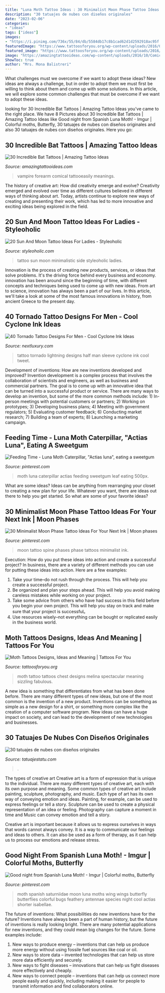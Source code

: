 ```yaml
---
title: "Luna Moth Tattoo Ideas : 30 Minimalist Moon Phase Tattoo Ideas For Your Next Ink"
description: "30 tatuajes de nubes con diseños originales"
date: "2023-02-06"
categories:
- "ideas"
tags: ["ideas"]
images:
- "https://i.pinimg.com/736x/55/84/db/5584db17c8b1cad62d1d2592918ac95f.jpg"
featuredImage: "https://www.tattoosforyou.org/wp-content/uploads/2016/05/Moth-Tattoo-Pictures.jpg"
featured_image: "https://www.tattoosforyou.org/wp-content/uploads/2016/05/Moth-Tattoo-Pictures.jpg"
image: "https://amazingtattooideas.com/wp-content/uploads/2016/10/Comical-Bat-Forearm-Tattoo.jpeg"
ShowToc: true
author: "Mrs. Mona Balistreri"
---
```



What challenges must we overcome if we want to adopt these ideas?
New ideas are always a challenge, but in order to adopt them we must first be willing to think about them and come up with some solutions. In this article, we will explore some common challenges that must be overcome if we want to adopt these ideas.

	

		
looking for 30 Incredible Bat Tattoos | Amazing Tattoo Ideas you've came to the right place. We have 8 Pictures about 30 Incredible Bat Tattoos | Amazing Tattoo Ideas like Good night from Spanish Luna Moth! - Imgur | Colorful moths, Butterfly, 30 tatuajes de nubes con diseños originales and also 30 tatuajes de nubes con diseños originales. Here you go:
		
    
## 30 Incredible Bat Tattoos | Amazing Tattoo Ideas

<img loading=lazy src="https://amazingtattooideas.com/wp-content/uploads/2016/10/Comical-Bat-Forearm-Tattoo.jpeg" onerror="this.onerror=null;this.src='https://tse4.mm.bing.net/th?id=OIP.VYr90YhrvDRat3Eo4PiargHaJ4&amp;pid=15.1';" alt="30 Incredible Bat Tattoos | Amazing Tattoo Ideas">

_Source: amazingtattooideas.com_

>vampire forearm comical tattooeasily meanings. 

	

The history of creative art: How did creativity emerge and evolve?
Creativity emerged and evolved over time as different cultures believed in different ways of thinking about art. Today, artists continue to explore new ways of creating and presenting their work, which has led to more innovative and exciting ideas being explored in the field.

    
## 20 Sun And Moon Tattoo Ideas For Ladies - Styleoholic

<img loading=lazy src="https://i.styleoholic.com/2017/07/Minimalistic-tattoo-on-the-side.jpg" onerror="this.onerror=null;this.src='https://tse3.mm.bing.net/th?id=OIP.AOVnA6_LXI7ibRswPReWnwHaHa&amp;pid=15.1';" alt="20 Sun And Moon Tattoo Ideas For Ladies - Styleoholic">

_Source: styleoholic.com_

>tattoo sun moon minimalistic side styleoholic ladies. 

	

Innovation is the process of creating new products, services, or ideas that solve problems. It's the driving force behind every business and economy. innovation has been around since the beginning of time, with different concepts and techniques being used to come up with new ideas. From art to science, innovation has always been a part of our lives. In this article, we'll take a look at some of the most famous innovations in history, from ancient Greece to the present day.

    
## 40 Tornado Tattoo Designs For Men - Cool Cyclone Ink Ideas

<img loading=lazy src="http://nextluxury.com/wp-content/uploads/tornado-with-lightning-tattoo-on-man-half-sleeve-design.jpg" onerror="this.onerror=null;this.src='https://tse3.mm.bing.net/th?id=OIP.WyH1L1Id-xkgiOUizLyZWAHaG9&amp;pid=15.1';" alt="40 Tornado Tattoo Designs For Men - Cool Cyclone Ink Ideas">

_Source: nextluxury.com_

>tattoo tornado lightning designs half man sleeve cyclone ink cool tweet. 

	

Development of inventions: How are new inventions developed and improved?
Invention development is a complex process that involves the collaboration of scientists and engineers, as well as business and commercial partners. The goal is to come up with an innovative idea that can be turned into a successful product or service. There are many ways to develop an invention, but some of the more common methods include: 1) In-person meetings with potential customers or partners; 2) Working on prototypes; 3) Developing business plans; 4) Meeting with government regulators; 5) Evaluating customer feedback; 6) Conducting market research; 7) Building a team of experts; 8) Launching a marketing campaign.

    
## Feeding Time - Luna Moth Caterpillar, &quot;Actias Luna&quot;, Eating A Sweetgum

<img loading=lazy src="https://i.pinimg.com/736x/c8/31/1c/c8311cdd13ea293214c00c0341a82cb5.jpg" onerror="this.onerror=null;this.src='https://tse2.mm.bing.net/th?id=OIP.9xRgfC8B7_Xrr5REaW-xIQHaKw&amp;pid=15.1';" alt="Feeding Time - Luna Moth Caterpillar, &quot;Actias luna&quot;, eating a sweetgum">

_Source: pinterest.com_

>moth luna caterpillar actias feeding sweetgum leaf eating 500px. 

	

What are some ideas?
Ideas can be anything from rearranging your closet to creating a new plan for your life. Whatever you want, there are ideas out there to help you get started. So what are some of your favorite ideas?

    
## 30 Minimalist Moon Phase Tattoo Ideas For Your Next Ink | Moon Phases

<img loading=lazy src="https://i.pinimg.com/736x/55/84/db/5584db17c8b1cad62d1d2592918ac95f.jpg" onerror="this.onerror=null;this.src='https://tse3.mm.bing.net/th?id=OIP.SrA3KkxinnZ6pR9JZ9y4dgHaNJ&amp;pid=15.1';" alt="30 Minimalist Moon Phase Tattoo Ideas For Your Next Ink | Moon phases">

_Source: pinterest.com_

>moon tattoo spine phases phase tattoos minimalist ink. 

	

Execution: How do you put these ideas into action and create a successful project?
In business, there are a variety of different methods you can use for putting these ideas into action. Here are a few examples:
1. Take your time–do not rush through the process. This will help you create a successful project.
2. Be organized and plan your steps ahead. This will help you avoid making careless mistakes while working on your project.
3. Take some advice from others who have had success in this field before you begin your own project. This will help you stay on track and make sure that your project is successful。
4. Use resources wisely–not everything can be bought or replicated easily in the business world.

    
## Moth Tattoos Designs, Ideas And Meaning | Tattoos For You

<img loading=lazy src="https://www.tattoosforyou.org/wp-content/uploads/2016/05/Moth-Tattoo-Pictures.jpg" onerror="this.onerror=null;this.src='https://tse4.mm.bing.net/th?id=OIP.66wXOAcsHOPm_sh4R1yi_QHaHa&amp;pid=15.1';" alt="Moth Tattoos Designs, Ideas and Meaning | Tattoos For You">

_Source: tattoosforyou.org_

>moth tattoo tattoos chest designs melina spectacular meaning sizzling fabulous. 

	

A new idea is something that differentiates from what has been done before. There are many different types of new ideas, but one of the most common is the invention of a new product. Inventions can be something as simple as a new design for a shirt, or something more complex like the creation of a computer software program. New ideas can have a huge impact on society, and can lead to the development of new technologies and businesses.

    
## 30 Tatuajes De Nubes Con Diseños Originales

<img loading=lazy src="http://tatuajestatu.com/wp-content/uploads/2016/08/tatuajes-de-nube22.jpg" onerror="this.onerror=null;this.src='https://tse3.mm.bing.net/th?id=OIP.yF1VwzKfdgPB6R5xdBSSKAHaJ4&amp;pid=15.1';" alt="30 tatuajes de nubes con diseños originales">

_Source: tatuajestatu.com_

>. 

	

The types of creative art
Creative art is a form of expression that is unique to the individual. There are many different types of creative art, each with its own purpose and meaning.
Some common types of creative art include painting, sculpture, photography, and music. Each type of art has its own way of conveying emotion and ideas. Painting, for example, can be used to express feelings or tell a story. Sculpture can be used to create a physical representation of an idea or feeling. Photography can capture a moment in time and Music can convey emotion and tell a story.

Creative art is important because it allows us to express ourselves in ways that words cannot always convey. It is a way to communicate our feelings and ideas to others. It can also be used as a form of therapy, as it can help us to process our emotions and release stress.

    
## Good Night From Spanish Luna Moth! - Imgur | Colorful Moths, Butterfly

<img loading=lazy src="https://i.pinimg.com/736x/65/af/eb/65afeb29a501240ee773e07c5ac80f34--spanish-moth.jpg" onerror="this.onerror=null;this.src='https://tse4.mm.bing.net/th?id=OIP.aOUA-dMA66vg2zJo_FqQngHaHK&amp;pid=15.1';" alt="Good night from Spanish Luna Moth! - Imgur | Colorful moths, Butterfly">

_Source: pinterest.com_

>moth spanish saturniidae moon luna moths wing wings butterfly butterflies colorful bugs feathery antennae species night cool actias shorter isabellae. 

	

The future of inventions: What possibilities do new inventions have for the future?
Inventions have always been a part of human history, but the future of inventions is really looking bright. There are many potential applications for new inventions, and they could mean big changes for the future. Some examples include:
1. New ways to produce energy – inventions that can help us produce more energy without using fossile fuel sources like coal or oil.
2. New ways to store data – invented technologies that can help us store more data efficiently and securely.
3. New ways to fight diseases – innovations that can help us fight diseases more effectively and cheaply.
4. New ways to connect people – inventions that can help us connect more people easily and quickly, including making it easier for people to transmit information and find collaborators online.

